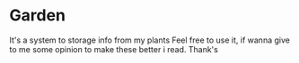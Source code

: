 # Garden
It's a system to storage info from my plants
Feel free to use it, if wanna give to me some opinion to make these better i read.
Thank's
